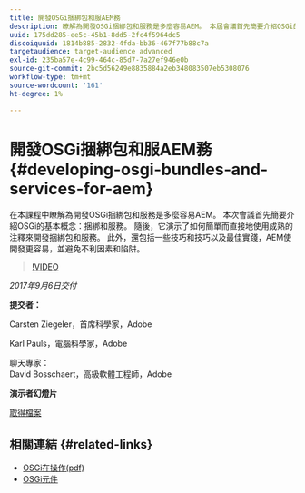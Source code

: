 ```yaml
---
title: 開發OSGi捆綁包和服AEM務
description: 瞭解為開發OSGi捆綁包和服務是多麼容易AEM。 本屆會議首先簡要介紹OSGi的基本概念。
uuid: 175dd285-ee5c-45b1-8dd5-2fc4f5964dc5
discoiquuid: 1814b885-2832-4fda-bb36-467f77b88c7a
targetaudience: target-audience advanced
exl-id: 235ba57e-4c99-464c-85d7-7a27ef946e0b
source-git-commit: 2bc5d56249e8835884a2eb348083507eb5308076
workflow-type: tm+mt
source-wordcount: '161'
ht-degree: 1%

---
```


# 開發OSGi捆綁包和服AEM務{#developing-osgi-bundles-and-services-for-aem}

在本課程中瞭解為開發OSGi捆綁包和服務是多麼容易AEM。 本次會議首先簡要介紹OSGi的基本概念：捆綁和服務。 隨後，它演示了如何簡單而直接地使用成熟的注釋來開發捆綁包和服務。 此外，還包括一些技巧和技巧以及最佳實踐，AEM使開發更容易，並避免不利因素和陷阱。

>[!VIDEO](https://video.tv.adobe.com/v/19654/?quality=9)

*2017年9月6日交付*

**提交者：**

Carsten Ziegeler，首席科學家，Adobe

Karl Pauls，電腦科學家，Adobe

聊天專家：\
David Bosschaert，高級軟體工程師，Adobe

**演示者幻燈片**

[取得檔案](assets/aem-gems-osgi-best-practices-090617.pdf)

## 相關連結 {#related-links}

* [OSGi在操作(pdf)](https://manning-content.s3.amazonaws.com/download/9/86fba2b-2ea2-48cc-855d-39e06df49ceb/OSGIiAsamplech1.pdf)
* [OSGi元件](https://blog.osoco.de/2015/08/osgi-components-simply-simple-part-i/)